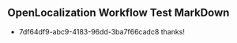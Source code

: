 ## OpenLocalization Workflow Test MarkDown
* 7df64df9-abc9-4183-96dd-3ba7f66cadc8 thanks!

<!--HONumber=Aug16_HO5-->


